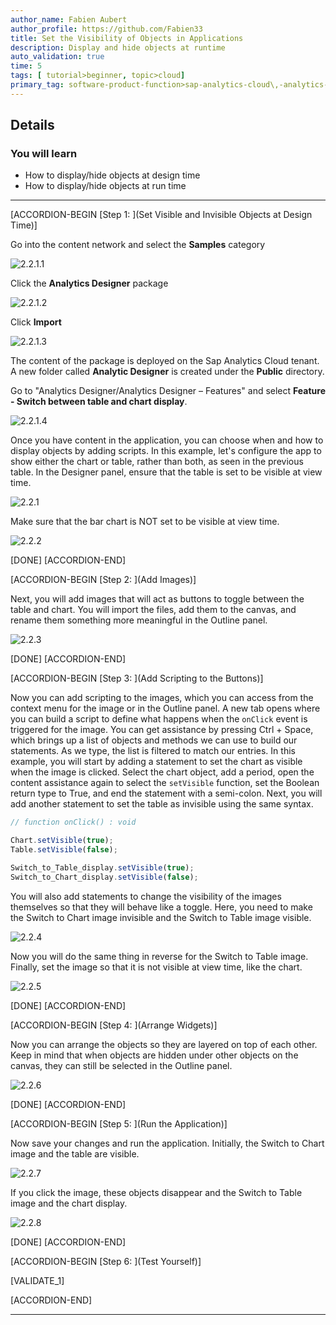 ```yaml
---
author_name: Fabien Aubert
author_profile: https://github.com/Fabien33
title: Set the Visibility of Objects in Applications
description: Display and hide objects at runtime
auto_validation: true
time: 5
tags: [ tutorial>beginner, topic>cloud]
primary_tag: software-product-function>sap-analytics-cloud\,-analytics-designer
---
```


<!-- ## Prerequisites
 - Prerequisite 1
 - Prerequisite 2 -->

## Details
### You will learn
  - How to display/hide objects at design time
  - How to display/hide objects at run time

<!-- Add additional information: Background information, longer prerequisites -->

---

[ACCORDION-BEGIN [Step 1: ](Set Visible and Invisible Objects at Design Time)]

Go into the content network and select the **Samples** category

![2.2.1.1](2.2.1.1.jpg)

Click the **Analytics Designer** package

![2.2.1.2](2.2.1.2.jpg)

Click **Import**

![2.2.1.3](2.2.1.3.jpg)

The content of the package is deployed on the Sap Analytics Cloud tenant. A new folder called **Analytic Designer** is created under the **Public** directory.

Go to "Analytics Designer/Analytics Designer – Features" and select **Feature - Switch between table and chart display**.

![2.2.1.4](2.2.1.4.jpg)

Once you have content in the application, you can choose when and how to display objects by adding scripts. In this example, let's configure the app to show either the chart or table, rather than both, as seen in the previous table. In the Designer panel, ensure that the table is set to be visible at view time.

![2.2.1](2.2.1.jpg)

Make sure that the bar chart is NOT set to be visible at view time.

![2.2.2](2.2.2.jpg)

[DONE]
[ACCORDION-END]

[ACCORDION-BEGIN [Step 2: ](Add Images)]

Next, you will add images that will act as buttons to toggle between the table and chart. You will import the files, add them to the canvas, and rename them something more meaningful in the Outline panel.

![2.2.3](2.2.3.jpg)

[DONE]
[ACCORDION-END]


[ACCORDION-BEGIN [Step 3: ](Add Scripting to the Buttons)]

Now you can add scripting to the images, which you can access from the context menu for the image or in the Outline panel. A new tab opens where you can build a script to define what happens when the `onClick` event is triggered for the image. You can get assistance by pressing Ctrl + Space, which brings up a list of objects and methods we can use to build our statements. As we type, the list is filtered to match our entries. In this example, you will start by adding a statement to set the chart as visible when the image is clicked. Select the chart object, add a period, open the content assistance again to select the `setVisible` function, set the Boolean return type to True, and end the statement with a semi-colon. Next, you will add another statement to set the table as invisible using the same syntax.

``` JavaScript
// function onClick() : void

Chart.setVisible(true);
Table.setVisible(false);

Switch_to_Table_display.setVisible(true);
Switch_to_Chart_display.setVisible(false);
```

You will also add statements to change the visibility of the images themselves so that they will behave like a toggle. Here, you need to make the Switch to Chart image invisible and the Switch to Table image visible.

![2.2.4](2.2.4.jpg)

Now you will do the same thing in reverse for the Switch to Table image. Finally, set the image so that it is not visible at view time, like the chart.

![2.2.5](2.2.5.jpg)

[DONE]
[ACCORDION-END]

[ACCORDION-BEGIN [Step 4: ](Arrange Widgets)]

Now you can arrange the objects so they are layered on top of each other. Keep in mind that when objects are hidden under other objects on the canvas, they can still be selected in the Outline panel.

![2.2.6](2.2.6.jpg)

[DONE]
[ACCORDION-END]

[ACCORDION-BEGIN [Step 5: ](Run the Application)]

Now save your changes and run the application. Initially, the Switch to Chart image and the table are visible.

![2.2.7](2.2.7.jpg)

If you click the image, these objects disappear and the Switch to Table image and the chart display.

![2.2.8](2.2.8.jpg)

[DONE]
[ACCORDION-END]

[ACCORDION-BEGIN [Step 6: ](Test Yourself)]

[VALIDATE_1]

[ACCORDION-END]

---
